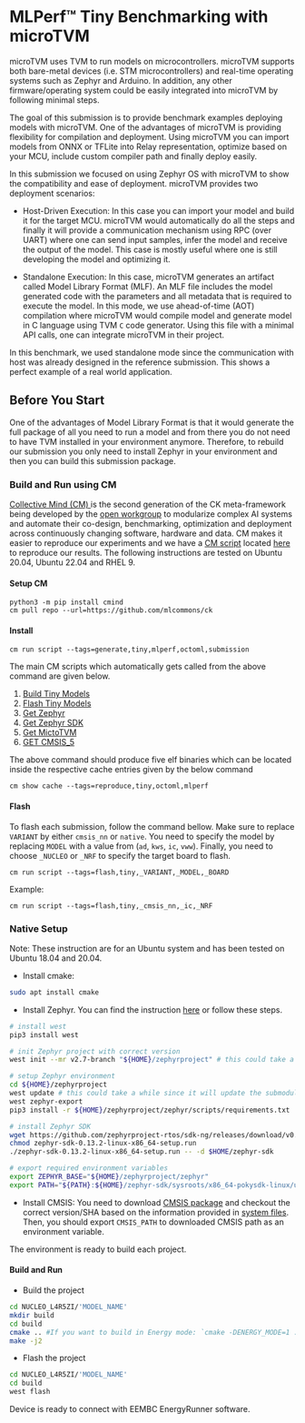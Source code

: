 # MLPerf™ Tiny Benchmarking with microTVM

microTVM uses TVM to run models on microcontrollers. microTVM supports both bare-metal devices (i.e. STM microcontrollers) and real-time operating systems such as Zephyr and Arduino.
In addition, any other firmware/operating system could be easily integrated into microTVM by following minimal steps.

The goal of this submission is to provide benchmark examples deploying models with microTVM. One of the advantages of microTVM is providing flexibility for compilation and deployment. Using microTVM you can import models from ONNX or TFLite into Relay representation, optimize based on your MCU, include custom compiler path and finally deploy easily.

In this submission we focused on using Zephyr OS with microTVM to show the compatibility and ease of deployment. microTVM provides two deployment scenarios:

- Host-Driven Execution: In this case you can import your model and build it for the target MCU. microTVM would automatically do all the steps and finally it will provide a communication mechanism using RPC (over UART) where one can send input samples, infer the model and receive the output of the model. This case is mostly useful where one is still developing the model and optimizing it.

- Standalone Execution: In this case, microTVM generates an artifact called Model Library Format (MLF). An MLF file includes the model generated code with the parameters and
all metadata that is required to execute the model. In this mode, we use ahead-of-time (AOT) compilation where microTVM would compile model and generate model in C language using TVM `C` code generator. Using this file with a minimal API calls, one can integrate microTVM in their project.

In this benchmark, we used standalone mode since the communication with host was already designed in the reference submission. This shows a perfect example of a real world application.

## Before You Start
One of the advantages of Model Library Format is that it would generate the full package of all you need to run a model and from there you do not need to have TVM installed in your environment anymore. Therefore, to rebuild our submission you only need to install Zephyr in your environment and then you can build this submission package.

### Build and Run using CM
[Collective Mind (CM) ](https://github.com/mlcommons/ck) is the second generation of the CK meta-framework being developed by the [open workgroup](https://github.com/mlcommons/ck/blob/master/docs/mlperf-education-workgroup.md) to modularize complex AI systems and automate their co-design, benchmarking, optimization and deployment across continuously changing software, hardware and data. CM makes it easier to reproduce our experiments and we have a [CM script](https://github.com/mlcommons/ck/blob/master/cm/docs/tutorial-scripts.md) located [here](https://github.com/mlcommons/ck/tree/master/cm-mlops/script/generate-mlperf-tiny-submission) to reproduce our results. The following instructions are tested on Ubuntu 20.04, Ubuntu 22.04 and RHEL 9.
#### Setup CM
```
python3 -m pip install cmind
cm pull repo --url=https://github.com/mlcommons/ck
```
#### Install
```
cm run script --tags=generate,tiny,mlperf,octoml,submission
```

The main CM scripts which automatically gets called from the above command are given below.

1. [Build Tiny Models](https://github.com/mlcommons/ck/tree/master/cm-mlops/script/reproduce-mlperf-octoml-tinyml-results)
2. [Flash Tiny Models](https://github.com/mlcommons/ck/tree/master/cm-mlops/script/flash-tinyml-binary)
3. [Get Zephyr](https://github.com/mlcommons/ck/tree/master/cm-mlops/script/get-zephyr)
4. [Get Zephyr SDK](https://github.com/mlcommons/ck/tree/master/cm-mlops/script/get-zephyr-sdk)
5. [Get MictoTVM](https://github.com/mlcommons/ck/tree/master/cm-mlops/script/get-microtvm)
6. [GET CMSIS_5](https://github.com/mlcommons/ck/tree/master/cm-mlops/script/get-cmsis_5)

The above command should produce five elf binaries which can be located inside the respective cache entries given by the below command
```
cm show cache --tags=reproduce,tiny,octoml,mlperf
```

#### Flash
To flash each submission, follow the command bellow. Make sure to replace `VARIANT` by either `cmsis_nn` or `native`. You need to specify the model by replacing `MODEL` with a value from (`ad`, `kws`, `ic`, `vww`). Finally, you need to choose `_NUCLEO` or `_NRF` to specify the target board to flash.  

``` 
cm run script --tags=flash,tiny,_VARIANT,_MODEL,_BOARD
```

Example:

``` 
cm run script --tags=flash,tiny,_cmsis_nn,_ic,_NRF
```

### Native Setup
Note: These instruction are for an Ubuntu system and has been tested on Ubuntu 18.04 and 20.04.

- Install cmake: 
```bash
sudo apt install cmake
```
- Install Zephyr. You can find the instruction [here](https://docs.zephyrproject.org/2.7.0/getting_started/index.html) or follow these steps.
```bash
# install west
pip3 install west

# init Zephyr project with correct version
west init --mr v2.7-branch "${HOME}/zephyrproject" # this could take a while since it downloads a large repository

# setup Zephyr environment
cd ${HOME}/zephyrproject
west update # this could take a while since it will update the submodules to the correct version based on v2.7-branch
west zephyr-export
pip3 install -r ${HOME}/zephyrproject/zephyr/scripts/requirements.txt

# install Zephyr SDK
wget https://github.com/zephyrproject-rtos/sdk-ng/releases/download/v0.13.2/zephyr-sdk-0.13.2-linux-x86_64-setup.run
chmod zephyr-sdk-0.13.2-linux-x86_64-setup.run
./zephyr-sdk-0.13.2-linux-x86_64-setup.run -- -d $HOME/zephyr-sdk

# export required environment variables
export ZEPHYR_BASE="${HOME}/zephyrproject/zephyr"
export PATH="${PATH}:${HOME}/zephyr-sdk/sysroots/x86_64-pokysdk-linux/usr/bin"
```

- Install CMSIS: You need to download [CMSIS package](https://github.com/ARM-software/CMSIS_5.git) and checkout the correct version/SHA based on the information provided in [system files](../systems).
Then, you should export `CMSIS_PATH` to downloaded CMSIS path as an environment variable.


The environment is ready to build each project.

#### Build and Run
- Build the project
```bash
cd NUCLEO_L4R5ZI/'MODEL_NAME'
mkdir build
cd build
cmake .. #If you want to build in Energy mode: `cmake -DENERGY_MODE=1 ..`
make -j2
```

- Flash the project
```bash
cd NUCLEO_L4R5ZI/'MODEL_NAME'
cd build
west flash
```

Device is ready to connect with EEMBC EnergyRunner software.
  
